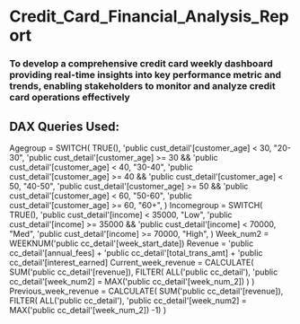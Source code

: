 # Credit_Card_Financial_Analysis_Report
### To develop a comprehensive credit card weekly dashboard providing real-time insights into key performance metric and trends, enabling stakeholders to monitor and analyze credit card operations effectively
## DAX Queries Used:
Agegroup = SWITCH(
                TRUE(),
                'public cust_detail'[customer_age] < 30, "20-30",
                'public cust_detail'[customer_age] >= 30 && 'public cust_detail'[customer_age] < 40, "30-40",
                'public cust_detail'[customer_age] >= 40 && 'public cust_detail'[customer_age] < 50, "40-50",
                'public cust_detail'[customer_age] >= 50 && 'public cust_detail'[customer_age] < 60, "50-60",
                'public cust_detail'[customer_age] >= 60, "60+",
                )
Incomegroup = SWITCH(
                    TRUE(),
                    'public cust_detail'[income] < 35000, "Low",
                    'public cust_detail'[income] >= 35000 && 'public cust_detail'[income] < 70000, "Med",
                    'public cust_detail'[income] >= 70000, "High",
                    )
Week_num2 = WEEKNUM('public cc_detail'[week_start_date])
Revenue = 'public cc_detail'[annual_fees] + 'public cc_detail'[total_trans_amt] + 'public cc_detail'[interest_earned]
Current_week_revenue = CALCULATE(
                                SUM('public cc_detail'[revenue]),
                                FILTER(
                                ALL('public cc_detail'),
                                'public cc_detail'[week_num2] = MAX('public cc_detail'[week_num_2])
                                )
                                )
Previous_week_revenue = CALCULATE(
                                SUM('public cc_detail'[revenue]),
                                FILTER(
                                ALL('public cc_detail'),
                                'public cc_detail'[week_num2] = MAX('public cc_detail'[week_num_2])
                                -1)
                                )
